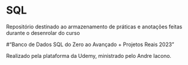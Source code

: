 # SQL

Repositório destinado ao armazenamento de práticas e anotações feitas durante o desenrolar do curso

#“Banco de Dados SQL do Zero ao Avançado + Projetos Reais 2023” 

Realizado pela plataforma da Udemy, ministrado pelo Andre Iacono.  

